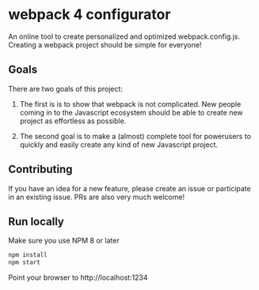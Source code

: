 # webpack 4 configurator

An online tool to create personalized and optimized webpack.config.js. Creating a webpack project should be simple for everyone!

## Goals
There are two goals of this project:

1. The first is is to show that webpack is not complicated. New people coming in to the Javascript ecosystem should be able to create new project as effortless as possible. 

2. The second goal is to make a (almost) complete tool for powerusers to quickly and easily create any kind of new Javascript project. 

## Contributing

If you have an idea for a new feature, please create an issue or participate in an existing issue. PRs are also very much welcome!

## Run locally

Make sure you use NPM 8 or later

```sh
npm install
npm start
```

Point your browser to http://localhost:1234
